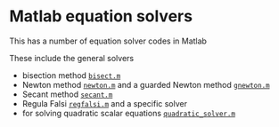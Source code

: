 # Matlab equation solvers
This has a number of equation solver codes in Matlab

These include the general solvers
* bisection method [`bisect.m`](bisect.m)
* Newton method [`newton.m`](newton.m) and a guarded Newton method [`gnewton.m`](gnewton.m)
* Secant method [`secant.m`](secant.m)
* Regula Falsi [`regfalsi.m`](regfalsi.m)
and a specific solver
* for solving quadratic scalar equations [`quadratic_solver.m`](quadratic_solver.m)
